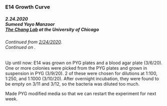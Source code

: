 ### E14 Growth Curve
##### 2.24.2020<br>Sumeed Yoyo Manzoor<br>[The Chang Lab](https://changlab.uchicago.edu/) at the University of Chicago
###### Continued from [2/24/2020](2020.02.24.md).<br>Continued on []().

Up until now: E14 was grown on PYG plates and a blood agar plate (3/6/20). One or more colonies were picked from the PYG plates and grown in suspension in PYG (3/9/20). 2 of these were chosen for dilutions at 1:100, 1:250, and 1:1000 (3/10/20). After overnight incubation, they were found to be empty on 3/11 and 3/12, so the bacteria was diluted too much.

Made PYG modified media so that we can restart the experiment for next week.
